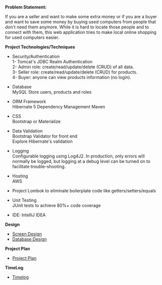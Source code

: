 **Problem Statement:**

If you are a seller and want to make some extra money or if you are a buyer and want to save some money by buying used computers from people that don't need them anymore.
While it is hard to locate those people and to connect with them, this web application tries to make local online shopping for used computers easier. 

**Project Technologies/Techniques**
* Security/Authentication\
1- Tomcat's JDBC Realm Authentication\
2- Admin role: create/read/update/delete (CRUD) of all data.\
3- Seller role: create/read/update/delete (CRUD) for products.\
4- Buyer: anyone can view products information (no login).
* Database\
MySQL Store users, products and roles

* ORM Framework\
Hibernate 5
Dependency Management
Maven
* CSS\
Bootstrap or Materialize
* Data Validation\
Bootstrap Validator for front end\
Explore Hibernate's validation
* Logging\
Configurable logging using Log4J2. In production, only errors will normally be logged, but logging at a debug level can be turned on to facilitate trouble-shooting.
* Hosting\
AWS

* Project Lombok to eliminate boilerplate code like getters/setters/equals
* Unit Testing\
JUnit tests to achieve 80%+ code coverage
* IDE: IntelliJ IDEA

**Design**
* [Screen Design](https://github.com/Assoman/UsedComputersWebSite/blob/master/documentation/UsedComputersWebSite%20Design.pdf)
* [Database Design](https://github.com/Assoman/UsedComputersWebSite/blob/master/documentation/DataDesign/Indie%20Project%20-%20Used%20Computers-2018-02-19_20_11.png)

**Project Plan**
* [Project Plan](https://github.com/Assoman/UsedComputersWebSite/blob/master/ProjectPlan.md)

**TimeLog**
* [Timelog](https://github.com/Assoman/UsedComputersWebSite/blob/master/timeLog.md)



